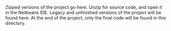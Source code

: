 Zipped versions of the project go here. Unzip for source code, and open it in the Netbeans IDE.
Legacy and unfinished versions of the project will be found here.
At the end of the project, only the final code will be found in this directory.
